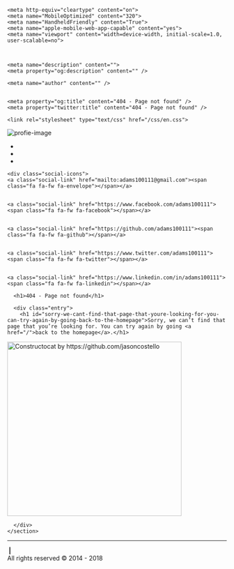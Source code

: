 <!DOCTYPE html>
<html>

  <head>
      <meta charset="utf-8" />
    <meta content='text/html; charset=utf-8' http-equiv='Content-Type'>
    <meta http-equiv='X-UA-Compatible' content='IE=edge'>
    <!-- <meta name='viewport' content='width=device-width, initial-scale=1.0, maximum-scale=1.0'> -->
    
    <meta http-equiv="cleartype" content="on">
    <meta name="MobileOptimized" content="320">
    <meta name="HandheldFriendly" content="True">
    <meta name="apple-mobile-web-app-capable" content="yes">
    <meta name="viewport" content="width=device-width, initial-scale=1.0, user-scalable=no">

    
    
    <meta name="description" content="">
    <meta property="og:description" content="" />
    
    <meta name="author" content="" />

    
    <meta property="og:title" content="404 - Page not found" />
    <meta property="twitter:title" content="404 - Page not found" />
    

  <title>404 - Page not found | </title>

  <link rel="canonical" href="http://localhost:4000/404.md">
  
  
  
  
  <link rel="alternate" type="application/rss+xml" title="" href="http://localhost:4000">
  
  <!-- <link href="https://fonts.googleapis.com/css?family=Changa:400,700|Open+Sans:400,700" rel="stylesheet"> -->


  <link rel="stylesheet" type="text/css" href="/css/devicon.css"/>
  <link rel="stylesheet" type="text/css" href="/css/devicon-colors.css"/>
  <link rel="stylesheet" type="text/css" href="/css/font-awesome.min.css"/>
  <!-- <link rel="stylesheet" type="text/css" href="/css/simple-scrollbar.css"/> -->
  <link rel="stylesheet" href="/css/styles.css">
  
    <link rel="stylesheet" type="text/css" href="/css/en.css">
  
</head>


  <body>
    <div class="container-fluid reset">
      <div class="">
        <div class="col-md-3 reset">
          <aside id="sidebar">
	<div id="profile">
		<img src="/images/profile2.jpg" alt="profie-image">
	</div>
	<ul class="side-menu">
		<li><a href="">
			<i class="fa fa-fw fa-home"></i>
			<span></span>
		</a></li>
		<li><a href="" target="_blank">
			<i class="fa fa-fw fa-globe"></i>
			<span></span>
		</a></li>
		<li><a href="" style="border-bottom: none;">
			<i class="fa fa-fw fa-question-circle"></i>
			<span></span>
		</a></li>
	</ul>
	
    
    
	
	<div class="social-icons">
	<a class="social-link" href="mailto:adams100111@gmail.com"><span class="fa fa-fw fa-envelope"></span></a>


	<a class="social-link" href="https://www.facebook.com/adams100111"><span class="fa fa-fw fa-facebook"></span></a>


	<a class="social-link" href="https://github.com/adams100111"><span class="fa fa-fw fa-github"></span></a>


	<a class="social-link" href="https://www.twitter.com/adams100111"><span class="fa fa-fw fa-twitter"></span></a>


	<a class="social-link" href="https://www.linkedin.com/in/adams100111"><span class="fa fa-fw fa-linkedin"></span></a>
</div>
</aside>
        </div>
        <div class="blog-wrapper col-md-9 clearfix">
          <div class="col-md-12 reset">
            <div id="blog-content">
              <div class="container">
	<section class="page">

	  <h1>404 - Page not found</h1>

	  <div class="entry">
	    <h1 id="sorry-we-cant-find-that-page-that-youre-looking-for-you-can-try-again-by-going-back-to-the-homepage">Sorry, we can’t find that page that you’re looking for. You can try again by going <a href="/">back to the homepage</a>.</h1>

<p><a href="/"><img src="/images/404.jpg" alt="Constructocat by https://github.com/jasoncostello" style="width: 400px;" /></a></p>

	  </div>
	</section>
</div>
            </div>
          </div>
          <div class="col-md-12 reset">
            <footer id="blog-footer" class="clearfix">
                <hr>
                  <div class="col-md-6 col-xs-6 text-left">
                    <strong>
                      <span class="text-primary"></span> 
                      &nbsp;|&nbsp; 
                      <span class="text-secondary"></span>
                    </strong>
                  </div>
                  <div class="col-md-6 col-xs-6 text-right">
                    <div class="copy-rights">All rights reserved &copy; 2014 - 2018</div>
                  </div>
            </footer>
          </div>
        </div>
      </div>
    </div>
    <script type="text/javascript" src="/js/jquery.min.js"></script>
    <script type="text/javascript" src="/js/bootstrap.min.js"></script>
    <!-- <script type="text/javascript" src="/js/simple-scrollbar.js"></script>
    <script type="text/javascript" src="/js/scripts.js"></script>-->
  </body>

</html>